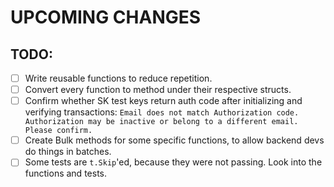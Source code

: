 # UPCOMING CHANGES

## TODO:
- [ ] Write reusable functions to reduce repetition.
- [ ] Convert every function to method under their respective structs.
- [ ] Confirm whether SK test keys return auth code after initializing and verifying transactions: `Email does not match Authorization code. Authorization may be inactive or belong to a different email. Please confirm.`
- [ ] Create Bulk methods for some specific functions, to allow backend devs do things in batches.
- [ ] Some tests are `t.Skip`'ed, because they were not passing. Look into the functions and tests.
